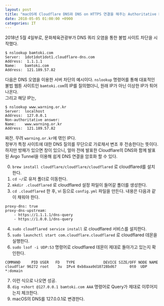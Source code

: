 ```yaml
---
layout: post
title: "macOS에 Cloudflare DNS와 DNS on HTTPS 연결을 해주는 Authoritative Name Server 설치하기"
date: 2018-05-05 01:00:00 +0900
categories: IT
---
```


2018년 5월 4일부로, 문화체육관광부가 DNS 쿼리 오염을 통한 불법 사이트 차단을 시작했다.   
```
$ nslookup bamtoki.com    
Server:  1dot1dot1dot1.cloudflare-dns.com    
Address:  1.1.1.1    
Name:    bamtoki.com    
Address:  121.189.57.82
```    

다음은 DNS 오염을 이용한 서버 차단의 예시이다. `nslookup` 명령어를 통해 대표적인 불법 웹툰 사이트인 `bamtoki.com`의 IP를 질의했더니, 원래 IP가 아닌 이상한 IP가 튀어나온다.   
그리고 해당 IP는,   
```
$ nslookup www.warning.or.kr    
Server:  localhost    
Address:  127.0.0.1    
Non-authoritative answer:    
Name:    www.warning.or.kr    
Address:  121.189.57.82
```       
짜잔. 무려 `warning.or.kr`에 엮인 IP다.    
정부가 특정 사이트에 대한 DNS 질의를 무단으로 가로채서 변조 후 전송한다는 뜻이다.   
하지만 방패가 있으면 창이 있으니, 얼마 전에 발표한 Cloudflare의 DNS와 함께 발표된 Argo Tunnel을 이용해 쉽게 DNS 연결을 암호화 할 수 있다.   

0. `brew install cloudflare/cloudflare/cloudflared` 로 cloudflared를 설치한다.
1. `cd ~/`로 유저 폴더로 이동한다.
2. `mkdir .cloudflared` 로 cloudflared 설정 파일이 들어갈 폴더를 생성한다.
3. `cd .cloudflared` 한 후, vi 등으로 `config.yml` 파일을 만든다. 내용은 다음과 같이 채워야 한다.     
```    
proxy-dns: true    
proxy-dns-upstream:    
    - https://1.1.1.1/dns-query    
    - https://1.0.0.1/dns-query      
```
4. `sudo cloudflared service install` 로 cloudflared 서비스를 설치한다.
5. `sudo launchctl start com.cloudflare.cloudflared` 로 cloudflared 데몬을 실행한다.
6. `sudo lsof -i UDP:53` 명령어로 cloudflared 데몬이 제대로 돌아가고 있는지 확인한다. 
```
COMMAND     PID USER   FD   TYPE             DEVICE SIZE/OFF NODE NAME
cloudflar 96272 root    3u  IPv4 0xb8aaa9d10728bd67      0t0  UDP *:domain
```
7. 이런 식으로 나오면 성공.
8. `dig +short @127.0.0.1 bamtoki.com AAA` 명령어로 Query가 제대로 이루어지는지 체크한다.
9. macOS의 DNS를 127.0.0.1로 변경한다.
